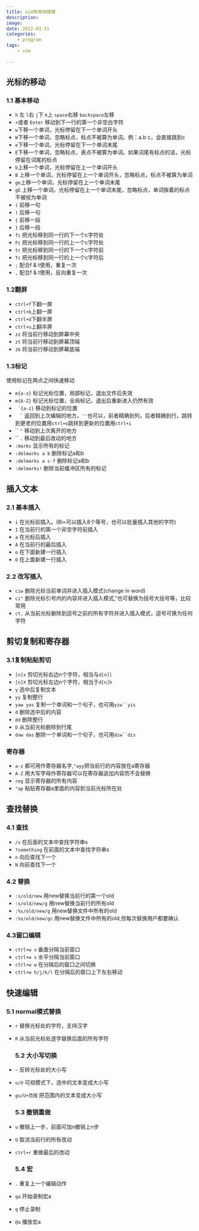 ```yaml
---
title: vim常用快捷键
description:  
image: 
date: 2022-03-31
categories:
    - program
tags:
    - vim

---
```


## 光标的移动

### 1.1 基本移动

- `h` 左 `l`右 `j`下 `k`上 `space`右移 `backspace`左移
- `+`或者 `Enter` 移动到下一行的第一个非空白字符
- `w`下移一个单词，光标停留在下一个单词开头
- `W`下移一个单词，忽略标点，标点不被算为单词。例：a.b c，会直接跳到c
- `e`下移一个单词，光标停留在下一个单词末尾
- `E`下移一个单词，忽略标点，表点不被算为单词。如果词尾有标点的话，光标停留在词尾的标点
- `b`上移一个单词，光标停留在上一个单词开头
- `B` 上移一个单词，光标停留在上一个单词开头，忽略标点，标点不被算为单词
- `ge`上移一个单词，光标停留在上一个单词末尾
- `gE` 上移一个单词，光标停留在上一个单词末尾，忽略标点，单词挨着的标点不被视为单词
- `(` 前移一句
- `)` 后移一句
- `{` 前移一段
- `}` 后移一段
- `fc` 把光标移到同一行的下一个c字符处
- `Fc` 把光标移到同一行的上一个c字符处
- `tc` 把光标移到同一行的下一个c字符前
- `Tc` 把光标移到同一行的上一个c字符后
- `;` 配合f & t使用，重复一次
- `,` 配合f & t使用，反向重复一次

### 1.2翻屏

- `ctrl+f`下翻一屏
- `ctrl+b`上翻一屏
- `ctrl+d`下翻半屏
- `ctrl+u`上翻半屏
- `zz` 将当前行移动到屏幕中央
- `zt` 将当前行移动到屏幕顶端
- `zb` 将当前行移动到屏幕底端

### 1.3标记

使用标记在两点之间快速移动

- `m{a-z}` 标记光标位置，局部标记，退出文件后失效
- `m{A-Z}` 标记光标位置，全局标记，退出后重新进入仍然有效
- `` `{a-z}`` 移动到标记的位置
- `` `` `` 返回到上次编辑的地方。`''`也可以，前者精确到列，后者精确到行。跳转到更老的位置用`ctrl+o`跳转到更新的位置用`ctrl+i`
- `` `"` 移动到上次离开的地方
- `` `.` 移动到最后改动的地方
- `:marks` 显示所有的标记
- `:delmarks a b` 删除标记a和b
- `:delmarks a c-f` 删除标记a和b
- `:delmarks!` 删除当前缓冲区所有的标记

## 插入文本

### 2.1 基本插入

- `i` 在光标前插入。(8i=<esc>可以插入8个等号，也可以批量插入其他的字符)
- `I` 在当前行的第一个非空字符前插入
- `a` 在光标后插入
- `A` 在当前行的最后插入
- `o` 在下面新建一行插入
- `O` 在上面新建一行插入

### 2.2 改写插入

- `ciw` 删除光标当前单词并进入插入模式(change in word)
- `ci"` 删除光标引号内的内容并进入插入模式,"也可替换为括号大括号等，比较常用
- `ct,` 从当前光标删除到逗号之前的所有字符并进入插入模式，逗号可换为任何字符

## 剪切复制和寄存器

### 3.1复制粘贴剪切

- `[n]x` 剪切光标右边n个字符，相当与`d[n]l`
- `[n]X` 剪切光标左边n个字符，相当于`d[n]h`
- `y` 选中后复制文本
- `yy` 复制整行
- `yaw yas` 复制一个单词和一个句子，也可用`yiw``yis` 
- `d` 删除选中后的内容
- `dd` 删除整行
- `D` 从当前光标删除到行尾
- `daw das` 删除一个单词和一个句子，也可用`diw``dis` 

### 寄存器

- `a-z` 都可用作寄存器名字,`"ayy`把当前行的内容放在a寄存器
- `A-Z` 用大写字母作寄存器可以在寄存器追加内容而不会替换
- `reg` 显示寄存器的所有内容
- `"ap` 粘贴寄存器a里面的内容到当前光标所在处

## 查找替换

### 4.1 查找

- `/s` 在后面的文本中查找字符串s
- `?something` 在前面的文本中查找字符串s
- `n` 向后查找下一个
- `N` 向前查找下一个

### 4.2 替换

- `:s/old/new` 用new替换当前行的第一个old
- `:s/old/new/g` 用new替换当前行的所有old
- `:%s/old/new/g` 用new替换文件中所有的old
- `:%s/old/new/gc` 用new替换文件中所有的old,但每次替换用户都要确认

### 4.3窗口编辑

- `ctrl+w v` 垂直分隔当前窗口
- `ctrl+w s` 水平分隔当前窗口
- `ctrl+w w` 在分隔后的窗口之间切换
- `ctrl+w h/j/k/l` 在分隔后的窗口上下左右移动

## 快速编辑

### 5.1 normal模式替换

- `r` 替换光标处的字符，支持汉字

- `R` 从当前光标处逐字替换后面的所有字符
  
  ### 5.2 大小写切换

- `~` 反转光标处的大小写

- `u/U` 可视模式下，选中的文本变成大小写

- `gu/U+范围` 把范围内的文本变成大小写
  
  ### 5.3 撤销重做

- `u` 撤销上一步，前面可加n撤销上n步

- `U` 取消当前行的所有改动

- `ctrl+r` 重做最后的改动
  
  ### 5.4 宏

- `.` 重复上一个编辑动作

- `qa` 开始录制宏a

- `q` 停止录制

- `@a` 播放宏a